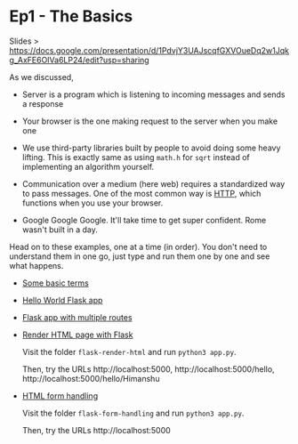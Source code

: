 # Ep1 - The Basics

Slides > https://docs.google.com/presentation/d/1PdvjY3UAJscqfGXVOueDq2w1Jqkg_AxFE6OIVa6LP24/edit?usp=sharing

As we discussed,
- Server is a program which is listening to incoming messages and sends a response
- Your browser is the one making request to the server when you make one
- We use third-party libraries built by people to avoid doing some heavy lifting. This is exactly same as using `math.h` for `sqrt` instead of implementing an algorithm yourself.


- Communication over a medium (here web) requires a standardized way to pass messages. One of the most common way is [HTTP](https://en.wikipedia.org/wiki/Hypertext_Transfer_Protocol), which functions when you use your browser.
- Google Google Google. It'll take time to get super confident. Rome wasn't built in a day.

Head on to these examples, one at a time (in order).
You don't need to understand them in one go, just type and run them one by one and see what happens.


- [Some basic terms](basic-terms.md)

- [Hello World Flask app](flask-hello-world.md)

- [Flask app with multiple routes](flask-multi-routes.md)

- [Render HTML page with Flask](flask-render-html/app.py)

    Visit the folder `flask-render-html` and run `python3 app.py`.

    Then, try the URLs http://localhost:5000, http://localhost:5000/hello, http://localhost:5000/hello/Himanshu

- [HTML form handling](flask-form-handling/app.py)

    Visit the folder `flask-form-handling` and run `python3 app.py`.

    Then, try the URLs http://localhost:5000